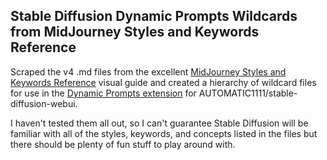 ## Stable Diffusion Dynamic Prompts Wildcards from MidJourney Styles and Keywords Reference

Scraped the v4 .md files from the excellent [MidJourney Styles and Keywords Reference](https://github.com/willwulfken/MidJourney-Styles-and-Keywords-Reference) visual guide and created a hierarchy of wildcard files for use in the [Dynamic Prompts extension](https://github.com/adieyal/sd-dynamic-prompts) for AUTOMATIC1111/stable-diffusion-webui.

I haven't tested them all out, so I can't guarantee Stable Diffusion will be familiar with all of the styles, keywords, and concepts listed in the files but there should be plenty of fun stuff to play around with.
